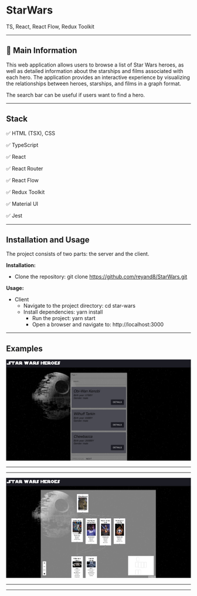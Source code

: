 # StarWars
TS, React, React Flow, Redux Toolkit

____

## 📜 Main Information

This web application allows users to browse a list of Star Wars heroes, 
as well as detailed information about the starships and films associated with each hero. 
The application provides an interactive experience by visualizing the 
relationships between heroes, starships, and films in a graph format.

The search bar can be useful if users want to find a hero.
____

## Stack


✅ HTML (TSX), CSS

✅ TypeScript

✅ React

✅ React Router

✅ React Flow

✅ Redux Toolkit

✅ Material UI

✅ Jest

____

## Installation and Usage

The project consists of two parts: the server and the client.

**Installation:**

* Clone the repository: git clone https://github.com/reyand8/StarWars.git

**Usage:**

* Client
    - Navigate to the project directory: cd star-wars
    - Install dependencies: yarn install
        - Run the project: yarn start
        - Open a browser and navigate to: http://localhost:3000

____

## Examples

![1.png](readmeScr/1.png)

___________________________
___________________________

![2.png](readmeScr/2.png)

___________________________
___________________________
